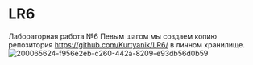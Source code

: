 # LR6
Лабораторная работа №6
Певым шагом мы создаем копию репозитория https://github.com/Kurtyanik/LR6/ в личном хранилище.
![200065624-f956e2eb-c260-442a-8209-e93db56d0b59](https://user-images.githubusercontent.com/64597960/202859942-86191c38-76a0-4bf4-8acf-0dbefa4bb204.jpg)
